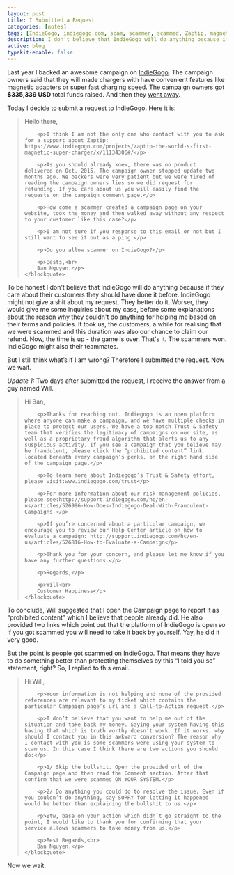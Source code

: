 ```yaml
---
layout: post
title: I Submitted a Request
categories: [notes]
tags: [IndieGogo, indiegogo.com, scam, scammer, scammed, Zaptip, magnetic super charger]
description: I don't believe that IndieGogo will do anything because if they care about their customers they should have done it before.
active: blog
typekit-enable: false
---
```



Last year I backed an awesome campaign on [IndieGogo](https://www.indiegogo.com). The campaign owners said that they will made chargers with have convenient features like magnetic adapters or super fast charging speed. The campaign owners got **$335,339 USD** total funds raised. And then they [went away](https://www.indiegogo.com/projects/zaptip-the-world-s-first-magnetic-super-charger/x/11134306#/comments).
<!--more-->
Today I decide to submit a request to IndieGogo. Here it is:

<div class="epigraph">
	<blockquote>
		<p>Hello there,</p>

		<p>I think I am not the only one who contact with you to ask for a support about Zaptip: https://www.indiegogo.com/projects/zaptip-the-world-s-first-magnetic-super-charger/x/11134306#/</p>

		<p>As you should already knew, there was no product delivered on Oct, 2015. The campaign owner stopped update two months ago. We backers were very patient but we were tired of reading the campaign owners lies so we did request for refunding. If you care about us you will easily find the requests on the campaign comment page.</p>

		<p>How come a scammer created a campaign page on your website, took the money and then walked away without any respect to your customer like this case?</p>

		<p>I am not sure if you response to this email or not but I still want to see it out as a ping.</p>

		<p>Do you allow scammer on IndieGogo?</p>

		<p>Bests,<br>
		Ban Nguyen.</p>
	</blockquote>
</div>

To be honest I don't believe that IndieGogo will do anything because if they care about their customers they should have done it before. IndieGogo might not give a shit about my request. They better do it. Worser, they would give me some inquiries about my case, before some explanations about the reason why they couldn't do anything for helping me based on their terms and policies. It took us, the customers, a while for realising that we were scammed and this duration was also our chance to claim our refund. Now, the time is up - the game is over. That's it. The scammers won. IndieGogo might also their teammates.

But I still think what’s if I am wrong? Therefore I submitted the request. Now we wait.

*Update 1:* Two days after submitted the request, I receive the answer from a guy named Will.

<div class="epigraph">
	<blockquote>
		<p>Hi Ban,</p>

		<p>Thanks for reaching out. Indiegogo is an open platform where anyone can make a campaign, and we have multiple checks in place to protect our users. We have a top notch Trust & Safety team that verifies the legitimacy of campaigns on our site, as well as a proprietary fraud algorithm that alerts us to any suspicious activity. If you see a campaign that you believe may be fraudulent, please click the “prohibited content” link located beneath every campaign’s perks, on the right hand side of the campaign page.</p>

		<p>To learn more about Indiegogo’s Trust & Safety effort, please visit:www.indiegogo.com/trust</p>

		<p>For more information about our risk management policies, please see:http://support.indiegogo.com/hc/en-us/articles/526996-How-Does-Indiegogo-Deal-With-Fraudulent-Campaigns-</p>

		<p>If you’re concerned about a particular campaign, we encourage you to review our Help Center article on how to evaluate a campaign: http://support.indiegogo.com/hc/en-us/articles/526816-How-to-Evaluate-a-Campaign</p>

		<p>Thank you for your concern, and please let me know if you have any further questions.</p>

		<p>Regards,</p>

		<p>Will<br>
		Customer Happiness</p>
	</blockquote>
</div>

To conclude, Will suggested that I open the Campaign page to report it as “prohibited content” which I believe that people already did. He also provided two links  which point out that the platform of IndieGogo is open so if you got scammed you will need to take it back by yourself. Yay, he did it very good.

But the point is people got scammed on IndieGogo. That means they have to do something better than protecting themselves by this “I told you so” statement, right? So, I replied to this email.

<div class="epigraph">
	<blockquote>
		<p>Hi Will,</p>

		<p>Your information is not helping and none of the provided references are relevant to my ticket which contains the particular Campaign page’s url and a Call-to-Action request.</p>

		<p>I don’t believe that you want to help me out of the situation and take back my money. Saying your system having this having that which is truth worthy doesn’t work. If it works, why should I contact you in this awkward conversion? The reason why I contact with you is some scammers were using your system to scam us. In this case I think there are two actions you should do:</p>

		<p>1/ Skip the bullshit. Open the provided url of the Campaign page and then read the Comment section. After that confirm that we were scammed ON YOUR SYSTEM.</p>

		<p>2/ Do anything you could do to resolve the issue. Even if you couldn’t do anything, say SORRY for letting it happened would be better than explaining the bullshit to us.</p>

		<p>Btw, base on your action which didn’t go straight to the point, I would like to thank you for confirming that your service allows scammers to take money from us.</p>

		<p>Best Regards,<br>
		Ban Nguyen.</p>
	</blockquote>
</div>

Now we wait.